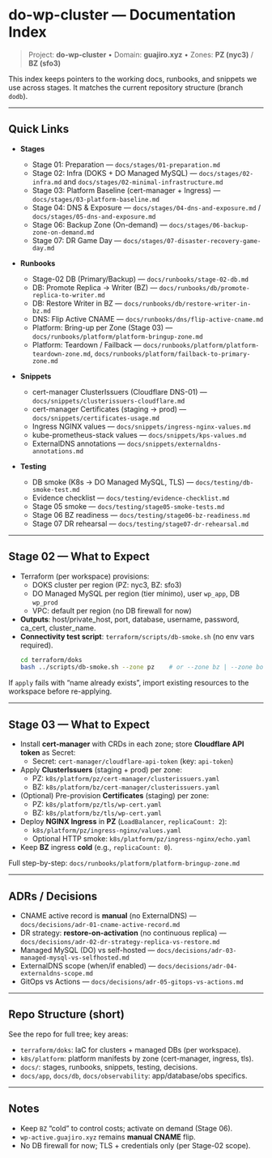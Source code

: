 # do-wp-cluster — Documentation Index

> Project: **do-wp-cluster** • Domain: **guajiro.xyz** • Zones: **PZ (nyc3)** / **BZ (sfo3)**

This index keeps pointers to the working docs, runbooks, and snippets we use across stages. It matches the current repository structure (branch `dodb`).

---

## Quick Links

- **Stages**
  - Stage 01: Preparation — `docs/stages/01-preparation.md`
  - Stage 02: Infra (DOKS + DO Managed MySQL) — `docs/stages/02-infra.md` and `docs/stages/02-minimal-infrastructure.md`
  - Stage 03: Platform Baseline (cert-manager + Ingress) — `docs/stages/03-platform-baseline.md`
  - Stage 04: DNS & Exposure — `docs/stages/04-dns-and-exposure.md` / `docs/stages/05-dns-and-exposure.md`
  - Stage 06: Backup Zone (On-demand) — `docs/stages/06-backup-zone-on-demand.md`
  - Stage 07: DR Game Day — `docs/stages/07-disaster-recovery-game-day.md`

- **Runbooks**
  - Stage-02 DB (Primary/Backup) — `docs/runbooks/stage-02-db.md`
  - DB: Promote Replica → Writer (BZ) — `docs/runbooks/db/promote-replica-to-writer.md`
  - DB: Restore Writer in BZ — `docs/runbooks/db/restore-writer-in-bz.md`
  - DNS: Flip Active CNAME — `docs/runbooks/dns/flip-active-cname.md`
  - Platform: Bring-up per Zone (Stage 03) — `docs/runbooks/platform/platform-bringup-zone.md`
  - Platform: Teardown / Failback — `docs/runbooks/platform/platform-teardown-zone.md`, `docs/runbooks/platform/failback-to-primary-zone.md`

- **Snippets**
  - cert-manager ClusterIssuers (Cloudflare DNS-01) — `docs/snippets/clusterissuers-cloudflare.md`
  - cert-manager Certificates (staging → prod) — `docs/snippets/certificates-usage.md`
  - Ingress NGINX values — `docs/snippets/ingress-nginx-values.md`
  - kube-prometheus-stack values — `docs/snippets/kps-values.md`
  - ExternalDNS annotations — `docs/snippets/externaldns-annotations.md`

- **Testing**
  - DB smoke (K8s → DO Managed MySQL, TLS) — `docs/testing/db-smoke-test.md`
  - Evidence checklist — `docs/testing/evidence-checklist.md`
  - Stage 05 smoke — `docs/testing/stage05-smoke-tests.md`
  - Stage 06 BZ readiness — `docs/testing/stage06-bz-readiness.md`
  - Stage 07 DR rehearsal — `docs/testing/stage07-dr-rehearsal.md`

---

## Stage 02 — What to Expect

- Terraform (per workspace) provisions:
  - DOKS cluster per region (PZ: nyc3, BZ: sfo3)
  - DO Managed MySQL per region (tier mínimo), user `wp_app`, DB `wp_prod`
  - VPC: default per region (no DB firewall for now)
- **Outputs**: host/private_host, port, database, username, password, ca_cert, cluster_name.
- **Connectivity test script**: `terraform/scripts/db-smoke.sh` (no env vars required).
  ```bash
  cd terraform/doks
  bash ../scripts/db-smoke.sh --zone pz    # or --zone bz | --zone both
  ```

If `apply` fails with “name already exists”, import existing resources to the workspace before re-applying.

---

## Stage 03 — What to Expect

- Install **cert-manager** with CRDs in each zone; store **Cloudflare API token** as Secret:
  - Secret: `cert-manager/cloudflare-api-token` (key: `api-token`)
- Apply **ClusterIssuers** (staging + prod) per zone:
  - PZ: `k8s/platform/pz/cert-manager/clusterissuers.yaml`
  - BZ: `k8s/platform/bz/cert-manager/clusterissuers.yaml`
- (Optional) Pre-provision **Certificates** (staging) per zone:
  - PZ: `k8s/platform/pz/tls/wp-cert.yaml`
  - BZ: `k8s/platform/bz/tls/wp-cert.yaml`
- Deploy **NGINX Ingress** in **PZ** (`LoadBalancer`, `replicaCount: 2`):
  - `k8s/platform/pz/ingress-nginx/values.yaml`
  - Optional HTTP smoke: `k8s/platform/pz/ingress-nginx/echo.yaml`
- Keep **BZ** ingress **cold** (e.g., `replicaCount: 0`).

Full step-by-step: `docs/runbooks/platform/platform-bringup-zone.md`

---

## ADRs / Decisions

- CNAME active record is **manual** (no ExternalDNS) — `docs/decisions/adr-01-cname-active-record.md`
- DR strategy: **restore-on-activation** (no continuous replica) — `docs/decisions/adr-02-dr-strategy-replica-vs-restore.md`
- Managed MySQL (DO) vs self-hosted — `docs/decisions/adr-03-managed-mysql-vs-selfhosted.md`
- ExternalDNS scope (when/if enabled) — `docs/decisions/adr-04-externaldns-scope.md`
- GitOps vs Actions — `docs/decisions/adr-05-gitops-vs-actions.md`

---

## Repo Structure (short)

See the repo for full tree; key areas:
- `terraform/doks`: IaC for clusters + managed DBs (per workspace).
- `k8s/platform`: platform manifests by zone (cert-manager, ingress, tls).
- `docs/`: stages, runbooks, snippets, testing, decisions.
- `docs/app`, `docs/db`, `docs/observability`: app/database/obs specifics.

---

## Notes

- Keep `BZ` “cold” to control costs; activate on demand (Stage 06).
- `wp-active.guajiro.xyz` remains **manual CNAME** flip.
- No DB firewall for now; TLS + credentials only (per Stage-02 scope).
